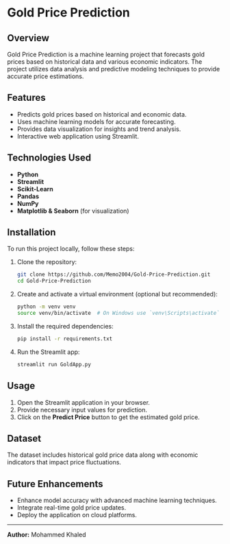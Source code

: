 # Gold Price Prediction

## Overview
Gold Price Prediction is a machine learning project that forecasts gold prices based on historical data and various economic indicators. The project utilizes data analysis and predictive modeling techniques to provide accurate price estimations.

## Features
- Predicts gold prices based on historical and economic data.
- Uses machine learning models for accurate forecasting.
- Provides data visualization for insights and trend analysis.
- Interactive web application using Streamlit.

## Technologies Used
- **Python**
- **Streamlit**
- **Scikit-Learn**
- **Pandas**
- **NumPy**
- **Matplotlib & Seaborn** (for visualization)

## Installation
To run this project locally, follow these steps:

1. Clone the repository:
   ```bash
   git clone https://github.com/Memo2004/Gold-Price-Prediction.git
   cd Gold-Price-Prediction
   ```

2. Create and activate a virtual environment (optional but recommended):
   ```bash
   python -m venv venv
   source venv/bin/activate  # On Windows use `venv\Scripts\activate`
   ```

3. Install the required dependencies:
   ```bash
   pip install -r requirements.txt
   ```

4. Run the Streamlit app:
   ```bash
   streamlit run GoldApp.py
   ```

## Usage
1. Open the Streamlit application in your browser.
2. Provide necessary input values for prediction.
3. Click on the **Predict Price** button to get the estimated gold price.

## Dataset
The dataset includes historical gold price data along with economic indicators that impact price fluctuations.

## Future Enhancements
- Enhance model accuracy with advanced machine learning techniques.
- Integrate real-time gold price updates.
- Deploy the application on cloud platforms.

---
**Author:** Mohammed Khaled

